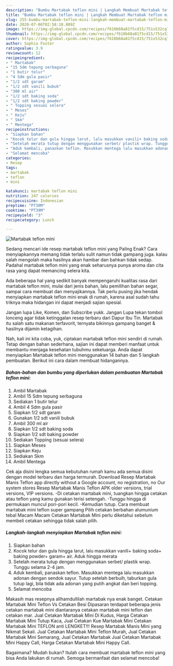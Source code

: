 ```yaml
---
description: "Bumbu Martabak teflon mini | Langkah Membuat Martabak teflon mini Yang Lezat"
title: "Bumbu Martabak teflon mini | Langkah Membuat Martabak teflon mini Yang Lezat"
slug: 255-bumbu-martabak-teflon-mini-langkah-membuat-martabak-teflon-mini-yang-lezat
date: 2020-07-06T02:58:18.809Z
image: https://img-global.cpcdn.com/recipes/f610b68a81f5cd15/751x532cq70/martabak-teflon-mini-foto-resep-utama.jpg
thumbnail: https://img-global.cpcdn.com/recipes/f610b68a81f5cd15/751x532cq70/martabak-teflon-mini-foto-resep-utama.jpg
cover: https://img-global.cpcdn.com/recipes/f610b68a81f5cd15/751x532cq70/martabak-teflon-mini-foto-resep-utama.jpg
author: Sophia Foster
ratingvalue: 3.9
reviewcount: 12
recipeingredient:
- " Martabak"
- "15 Sdm tepung serbaguna"
- "1 butir telur"
- "4 Sdm gula pasir"
- "1/2 sdt garam"
- "1/2 sdt vanili bubuk"
- "300 ml air"
- "1/2 sdt baking soda"
- "1/2 sdt baking powder"
- " Topping sesuai selera"
- " Meses"
- " Keju"
- " Skm"
- " Mentega"
recipeinstructions:
- "Siapkan bahan"
- "Kocok telur dan gula hingga larut, lalu masukkan vanili+ baking soda+ baking powder+ garam+ air. Aduk hingga merata"
- "Setelah merata tutup dengan menggunakan serbet/ plastik wrap. Tunggu selama 2-4 jam."
- "Aduk kembali, panaskan teflon. Masukkan mentega lalu masukkan adonan dengan sendok sayur. Tutup setelah berbuih, taburkan gula tutup lagi, bila tidak ada adonan yang putih angkat dan beri topping."
- "Selamat mencoba"
categories:
- Resep
tags:
- martabak
- teflon
- mini

katakunci: martabak teflon mini 
nutrition: 247 calories
recipecuisine: Indonesian
preptime: "PT30M"
cooktime: "PT39M"
recipeyield: "3"
recipecategory: Lunch

---
```



![Martabak teflon mini](https://img-global.cpcdn.com/recipes/f610b68a81f5cd15/751x532cq70/martabak-teflon-mini-foto-resep-utama.jpg)

Sedang mencari ide resep martabak teflon mini yang Paling Enak? Cara menyiapkannya memang tidak terlalu sulit namun tidak gampang juga. kalau salah mengolah maka hasilnya akan hambar dan bahkan tidak sedap. Padahal martabak teflon mini yang enak seharusnya punya aroma dan cita rasa yang dapat memancing selera kita.

Ada beberapa hal yang sedikit banyak mempengaruhi kualitas rasa dari martabak teflon mini, mulai dari jenis bahan, lalu pemilihan bahan segar, sampai cara membuat dan menyajikannya. Tak perlu pusing jika hendak menyiapkan martabak teflon mini enak di rumah, karena asal sudah tahu triknya maka hidangan ini dapat menjadi sajian spesial.

Jangan lupa Like, Komen, dan Subscribe yukk. Jangan Lupa tekan tombol lonceng agar tidak ketinggalan resep terbaru dari Dapur Ibu Tin. Martabak itu salah satu makanan terfavorit, ternyata bikinnya gampang banget &amp; hasilnya dijamin ketagihan.


Nah, kali ini kita coba, yuk, ciptakan martabak teflon mini sendiri di rumah. Tetap dengan bahan sederhana, sajian ini dapat memberi manfaat untuk membantu menjaga kesehatan tubuhmu sekeluarga. Anda dapat menyiapkan Martabak teflon mini menggunakan 14 bahan dan 5 langkah pembuatan. Berikut ini cara dalam membuat hidangannya.

<!--inarticleads1-->

##### Bahan-bahan dan bumbu yang diperlukan dalam pembuatan Martabak teflon mini:

1. Ambil  Martabak
1. Ambil 15 Sdm tepung serbaguna
1. Sediakan 1 butir telur
1. Ambil 4 Sdm gula pasir
1. Siapkan 1/2 sdt garam
1. Gunakan 1/2 sdt vanili bubuk
1. Ambil 300 ml air
1. Siapkan 1/2 sdt baking soda
1. Siapkan 1/2 sdt baking powder
1. Sediakan  Topping (sesuai selera)
1. Siapkan  Meses
1. Siapkan  Keju
1. Sediakan  Skm
1. Ambil  Mentega


Cek aja disini lengka semua kebutuhan rumah kamu ada semua disini dengan model terbaru dan harga termurah. Download Resep Martabak Manis Teflon app directly without a Google account, no registration, no Our system stores Resep Martabak Manis Teflon APK older versions, trial versions, VIP versions. -Di cetakan martabak mini, tuangkan hingga cetakan atau teflon yang kamu gunakan terisi setengah. -Tunggu hingga di permukaan muncul pori-pori kecil. -Kemudian tutup. Cara membuat martabak mini teflon super gampang Pilih cetakan berbahan alumunium tebal Macam Macam Cetakan Martabak Mini perlu diketahui sebelum membeli cetakan sehingga tidak salah pilih. 

<!--inarticleads2-->

##### Langkah-langkah menyiapkan Martabak teflon mini:

1. Siapkan bahan
1. Kocok telur dan gula hingga larut, lalu masukkan vanili+ baking soda+ baking powder+ garam+ air. Aduk hingga merata
1. Setelah merata tutup dengan menggunakan serbet/ plastik wrap. Tunggu selama 2-4 jam.
1. Aduk kembali, panaskan teflon. Masukkan mentega lalu masukkan adonan dengan sendok sayur. Tutup setelah berbuih, taburkan gula tutup lagi, bila tidak ada adonan yang putih angkat dan beri topping.
1. Selamat mencoba


Makasih mas resepnya allhamdullilah martabak nya enak banget. Cetakan Martabak Mini Teflon Vs Cetakan Besi Dipasaran terdapat beberapa jenis cetakan martabak mini diantaranya cetakan martabak mini teflon dan cetakan mar. Jual Cetakan Martabak Mini Di Kudus, Harga Cetakan Martabak Mini Tutup Kaca, Jual Cetakan Kue Martabak Mini Cetakan Martabak Mini TEFLON anti LENGKET!!! Resep Martabak Manis Mini yang Nikmat Sekali. Jual Cetakan Martabak Mini Teflon Murah, Jual Cetakan Martabak Mini Semarang, Jual Cetakan Martabak Jual Cetakan Martabak Mini Happy Call, Harga Cetakan Martabak Mini Happy Call. 

Bagaimana? Mudah bukan? Itulah cara membuat martabak teflon mini yang bisa Anda lakukan di rumah. Semoga bermanfaat dan selamat mencoba!
